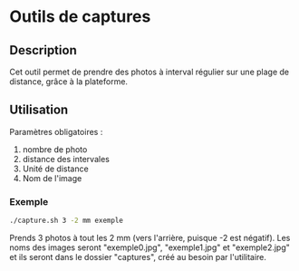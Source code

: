 # Outils de captures

## Description
Cet outil permet de prendre des photos à interval régulier sur une plage de distance, grâce à la plateforme.

## Utilisation
Paramètres obligatoires :
1. nombre de photo
2. distance des intervales
3. Unité de distance
4. Nom de l'image
### Exemple
```bash
./capture.sh 3 -2 mm exemple
```
Prends 3 photos à tout les 2 mm (vers l'arrière, puisque -2 est négatif). Les noms des images seront "exemple0.jpg", "exemple1.jpg" et "exemple2.jpg" et ils seront dans le dossier "captures", créé au besoin par l'utilitaire.